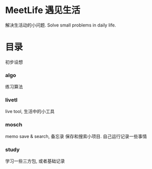 # MeetLife 遇见生活
解决生活动的小问题.
Solve small problems in daily life.

# 目录
初步设想

### algo 
练习算法

### livetl
live tool, 生活中的小工具

### mosch
memo save & search, 备忘录 保存和搜索小项目. 自己运行记录一些事情

### study
学习一些三方包, 或者基础记录
